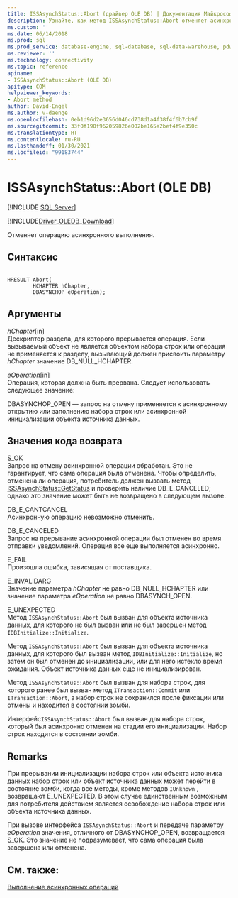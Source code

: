 ```yaml
---
title: ISSAsynchStatus::Abort (драйвер OLE DB) | Документация Майкрософт
description: Узнайте, как метод ISSAsynchStatus::Abort отменяет асинхронно выполняющуюся операцию в OLE DB Driver for SQL Server.
ms.custom: ''
ms.date: 06/14/2018
ms.prod: sql
ms.prod_service: database-engine, sql-database, sql-data-warehouse, pdw
ms.reviewer: ''
ms.technology: connectivity
ms.topic: reference
apiname:
- ISSAsynchStatus::Abort (OLE DB)
apitype: COM
helpviewer_keywords:
- Abort method
author: David-Engel
ms.author: v-daenge
ms.openlocfilehash: 0eb1d96d2e3656d046cd738d1a4f38f4f6b7cb9f
ms.sourcegitcommit: 33f0f190f962059826e002be165a2bef4f9e350c
ms.translationtype: HT
ms.contentlocale: ru-RU
ms.lasthandoff: 01/30/2021
ms.locfileid: "99183744"
---
```

# <a name="issasynchstatusabort-ole-db"></a>ISSAsynchStatus::Abort (OLE DB)
[!INCLUDE [SQL Server](../../../includes/applies-to-version/sql-asdb-asdbmi-asa-pdw.md)]

[!INCLUDE[Driver_OLEDB_Download](../../../includes/driver_oledb_download.md)]

  Отменяет операцию асинхронного выполнения.  
  
## <a name="syntax"></a>Синтаксис  
  
```  
  
HRESULT Abort(  
        HCHAPTER hChapter,  
        DBASYNCHOP eOperation);  
```  
  
## <a name="arguments"></a>Аргументы  
 *hChapter*[in]  
 Дескриптор раздела, для которого прерывается операция. Если вызываемый объект не является объектом набора строк или операция не применяется к разделу, вызывающий должен присвоить параметру *hChapter* значение DB_NULL_HCHAPTER.  
  
 *eOperation*[in]  
 Операция, которая должна быть прервана. Следует использовать следующее значение:  
  
 DBASYNCHOP_OPEN — запрос на отмену применяется к асинхронному открытию или заполнению набора строк или асинхронной инициализации объекта источника данных.  
  
## <a name="return-code-values"></a>Значения кода возврата  
 S_OK  
 Запрос на отмену асинхронной операции обработан. Это не гарантирует, что сама операция была отменена. Чтобы определить, отменена ли операция, потребитель должен вызвать метод [ISSAsynchStatus::GetStatus](../../oledb/ole-db-interfaces/issasynchstatus-getstatus-ole-db.md) и проверить наличие DB_E_CANCELED; однако это значение может быть не возвращено в следующем вызове.  
  
 DB_E_CANTCANCEL  
 Асинхронную операцию невозможно отменить.  
  
 DB_E_CANCELED  
 Запрос на прерывание асинхронной операции был отменен во время отправки уведомлений. Операция все еще выполняется асинхронно.  
  
 E_FAIL  
 Произошла ошибка, зависящая от поставщика.  
  
 E_INVALIDARG  
 Значение параметра *hChapter* не равно DB_NULL_HCHAPTER или значение параметра *eOperation* не равно DBASYNCH_OPEN.  
  
 E_UNEXPECTED  
 Метод `ISSAsynchStatus::Abort` был вызван для объекта источника данных, для которого не был вызван или не был завершен метод `IDBInitialize::Initialize`.  
  
 Метод `ISSAsynchStatus::Abort` был вызван для объекта источника данных, для которого был вызван метод `IDBInitialize::Initialize`, но затем он был отменен до инициализации, или для него истекло время ожидания. Объект источника данных еще не инициализирован.  
  
 Метод `ISSAsynchStatus::Abort` был вызван для набора строк, для которого ранее был вызван метод `ITransaction::Commit` или `ITransaction::Abort`, а набор строк не сохранился после фиксации или отмены и находится в состоянии зомби.  
  
 Интерфейс`ISSAsynchStatus::Abort` был вызван для набора строк, который был асинхронно отменен на стадии его инициализации. Набор строк находится в состоянии зомби.  
  
## <a name="remarks"></a>Remarks  
 При прерывании инициализации набора строк или объекта источника данных набор строк или объект источника данных может перейти в состояние зомби, когда все методы, кроме методов `IUnknown` , возвращают E_UNEXPECTED. В этом случае единственным возможным для потребителя действием является освобождение набора строк или объекта источника данных.  
  
 При вызове интерфейса `ISSAsynchStatus::Abort` и передаче параметру *eOperation* значения, отличного от DBASYNCHOP_OPEN, возвращается S_OK. Это значение не подразумевает, что сама операция была завершена или отменена.  
  
## <a name="see-also"></a>См. также:  
 [Выполнение асинхронных операций](../../oledb/features/performing-asynchronous-operations.md)  
  
  
